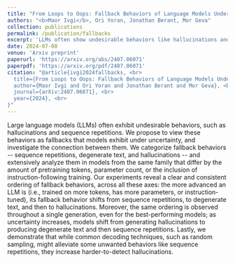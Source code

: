 ```yaml
---
title: "From Loops to Oops: Fallback Behaviors of Language Models Under Uncertainty"
authors: "<b>Maor Ivgi</b>, Ori Yoran, Jonathan Berant, Mor Geva"
collection: publications
permalink: /publication/fallbacks
excerpt: 'LLMs often show undesirable behaviors like hallucinations and sequence repetitions. Our study reveals these are all linked fallback behaviors for models under uncertainty, with stronger models shifting to more complex patterns.'
date: 2024-07-08
venue: 'Arxiv preprint'
paperurl: 'https://arxiv.org/abs/2407.06071'
paperpdf: 'https://arxiv.org/pdf/2407.06071'
citation: "@article{ivgi2024fallbacks, <br>
  title={From Loops to Oops: Fallback Behaviors of Language Models Under Uncertainty}, <br>
  author={Maor Ivgi and Ori Yoran and Jonathan Berant and Mor Geva}, <br>
  journal={arXiv:2407.06071}, <br>
  year={2024}, <br>
}"
---
```

Large language models (LLMs) often exhibit undesirable behaviors, such as hallucinations and sequence repetitions. We propose to view these behaviors as fallbacks that models exhibit under uncertainty, and investigate the connection between them. We categorize fallback behaviors -- sequence repetitions, degenerate text, and hallucinations -- and extensively analyze them in models from the same family that differ by the amount of pretraining tokens, parameter count, or the inclusion of instruction-following training. Our experiments reveal a clear and consistent ordering of fallback behaviors, across all these axes: the more advanced an LLM is (i.e., trained on more tokens, has more parameters, or instruction-tuned), its fallback behavior shifts from sequence repetitions, to degenerate text, and then to hallucinations. Moreover, the same ordering is observed throughout a single generation, even for the best-performing models; as uncertainty increases, models shift from generating hallucinations to producing degenerate text and then sequence repetitions. Lastly, we demonstrate that while common decoding techniques, such as random sampling, might alleviate some unwanted behaviors like sequence repetitions, they increase harder-to-detect hallucinations.